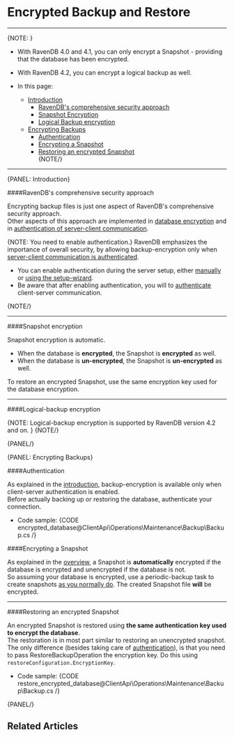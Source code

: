 ﻿# Encrypted Backup and Restore  

---

{NOTE: }

* With RavenDB 4.0 and 4.1, you can only encrypt a Snapshot - providing that the database has been encrypted.  
* With RavenDB 4.2, you can encrypt a logical backup as well.  

* In this page:  
  * [Introduction](../../../../client-api/operations/maintenance/backup/encrypted-backup#introduction)  
     * [RavenDB's comprehensive security approach](../../../../client-api/operations/maintenance/backup/encrypted-backup#ravendbs-comprehensive-security-approach)  
     * [Snapshot Encryption](../../../../client-api/operations/maintenance/backup/encrypted-backup#snapshot-encryption)  
     * [Logical Backup encryption](../../../../client-api/operations/maintenance/backup/encrypted-backup#logical-backup-encryption)  
  * [Encrypting Backups](../../../../client-api/operations/maintenance/backup/encrypted-backup#encrypting-backups)  
     * [Authentication](../../../../client-api/operations/maintenance/backup/encrypted-backup#authentication)  
     * [Encrypting a Snapshot](../../../../client-api/operations/maintenance/backup/encrypted-backup#encrypting-a-snapshot)  
     * [Restoring an encrypted Snapshot](../../../../client-api/operations/maintenance/backup/encrypted-backup#restoring-an-encrypted-snapshot)  
{NOTE/}

---

{PANEL: Introduction}

####RavenDB's comprehensive security approach  

Encrypting backup files is just one aspect of RavenDB's comprehensive security approach.  
Other aspects of this approach are implemented in [database encryption](../../../../server/security/encryption/database-encryption) and in [authentication of server-client communication](../../../../server/security/authentication/certificate-configuration).  

{NOTE: You need to enable authentication.}
RavenDB emphasizes the importance of overall security, by allowing backup-encryption only when [server-client communication is authenticated](../../../../server/security/authentication/certificate-configuration#authentication--manual-certificate-configuration).  

* You can enable authentication during the server setup, either [manually](../../../../server/security/authentication/certificate-configuration) or [using the setup-wizard](../../../../start/installation/setup-wizard).  
* Be aware that after enabling authentication, you will to [authenticate](../../../../client-api/operations/maintenance/backup/encrypted-backup#authentication) client-server communication.  

{NOTE/}

---

####Snapshot encryption

Snapshot encryption is automatic.  

* When the database is **encrypted**, the Snapshot is **encrypted** as well.  
* When the database is **un-encrypted**, the Snapshot is **un-encrypted** as well.  

To restore an encrypted Snapshot, use the same encryption key used for the database encryption.  

---

####Logical-backup encryption  

{NOTE: Logical-backup encryption is supported by RavenDB version 4.2 and on.  }
{NOTE/}

{PANEL/}


{PANEL: Encrypting Backups}

####Authentication

As explained in the [introduction](../../../../client-api/operations/maintenance/backup/encrypted-backup#introduction), 
backup-encryption is available only when client-server authentication is enabled.  
Before actually backing up or restoring the database, authenticate your connection.  

* Code sample:
{CODE encrypted_database@ClientApi\Operations\Maintenance\Backup\Backup.cs /}  

####Encrypting a Snapshot

As explained in the [overview](../../../../client-api/operations/maintenance/backup/overview#encryption), a Snapshot is **automatically** encrypted if the database is encrypted and unencrypted if the database is not.  
So assuming your database is encrypted, use a periodic-backup task to create snapshots [as you normally do](../../../../client-api/operations/maintenance/backup/backup#backup-types). The created Snapshot file **will** be encrypted.  

---

####Restoring an encrypted Snapshot

An encrypted Snapshot is restored using **the same authentication key used to encrypt the database**.  
The restoration is in most part similar to restoring an unencrypted snapshot.  
The only difference (besides taking care of [authentication](../../../../client-api/operations/maintenance/backup/encrypted-backup#authentication)), is that you need to pass RestoreBackupOperation the encryption key. Do this using `restoreConfiguration.EncryptionKey`.  

* Code sample:
{CODE restore_encrypted_database@ClientApi\Operations\Maintenance\Backup\Backup.cs /}  

{PANEL/}

## Related Articles
